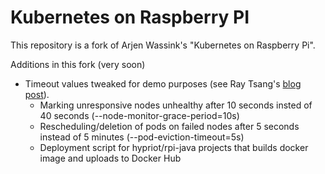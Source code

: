 <!---
 Copyright 2015 Arjen Wassink

 Licensed under the Apache License, Version 2.0 (the "License");
 you may not use this file except in compliance with the License.
 You may obtain a copy of the License at

     http://www.apache.org/licenses/LICENSE-2.0

 Unless required by applicable law or agreed to in writing, software
 distributed under the License is distributed on an "AS IS" BASIS,
 WITHOUT WARRANTIES OR CONDITIONS OF ANY KIND, either express or implied.
 See the License for the specific language governing permissions and
 limitations under the License.
--->

Kubernetes on Raspberry PI
==========================
This repository is a fork of Arjen Wassink's "Kubernetes on Raspberry Pi".

Additions in this fork (very soon)
* Timeout values tweaked for demo purposes (see Ray Tsang's [blog post](https://medium.com/google-cloud/everything-you-need-to-know-about-the-kubernetes-raspberry-pi-cluster-2a2413bfa0fa#.mf0burwfa)).
  * Marking unresponsive nodes unhealthy after 10 seconds insted of 40 seconds (--node-monitor-grace-period=10s)
  * Rescheduling/deletion of pods on failed nodes after 5 seconds instead of 5 minutes (--pod-eviction-timeout=5s)
  * Deployment script for hypriot/rpi-java projects that builds docker image and uploads to Docker Hub
